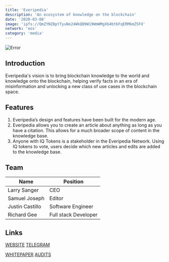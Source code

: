 ```yaml
---
title: 'Everipedia'
description: 'An ecosystem of knowledge on the blockchain'
date: '2020-03-08'
image: 'ipfs://QmZYNZ8ptTyuNe24WkQB9W19WmWMgXb4btbFqERM6mZ5Fd'
network: 'eos'
category: 'media'
---
```


![Error](ipfs://QmfK4cBjq7eiy7c64LPbVrLyrAZE1TSkBTf74y12xeao87)

## Introduction
Everipedia's vision is to bring blockchain knowledge to the world and knowledge onto the blockchain, helping verify facts in an era of misinformation and unlocking a new class of use cases in the blockchain space.


## Features
1. Everipedia’s design and features have been built for the modern age.
2. Everipedia allows you to create an article about anything as long as you have a citation. This allows for a much broader scope of content in the knowledge base.
3. Anyone with IQ Tokens is a stakeholder in the Everipedia Network. Using IQ tokens to vote, users decide which new articles and edits are added to the knowledge base.


## Team

| Name  |  Position |
|---|---|
| Larry Sanger | CEO |
| Samuel Joseph | Editor |
| Justin Castillo |Software Engineer |
| Richard Gee | Full stack Developer |

## Links

[WEBSITE](https://everipedia.org)
[TELEGRAM](https://t.me/everipedia)


[WHITEPAPER](https://github.com/EveripediaNetwork/Everipedia/blob/master/TechnicalWhitepaper.md)
[AUDITS](https://github.com/EveripediaNetwork/smart-contract-audits/blob/master/everipediaiq-audit.md)